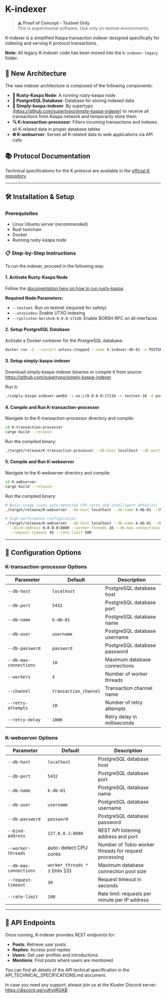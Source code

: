 # K-indexer

> **⚠️ Proof of Concept - Testnet Only**  
> This is experimental software. Use only on testnet environments.

K-indexer is a simplified Kaspa transaction indexer designed specifically for indexing and serving K protocol transactions.

**Note:** All legacy K-indexer code has been moved into the `K-indexer-legacy` folder.

## 🚀 New Architecture

The new indexer architecture is composed of the following components:

- **🔗 Rusty-Kaspa Node**: A running rusty-kaspa node
- **💾 PostgreSQL Database**: Database for storing indexed data
- **📡 Simply-kaspa-indexer**: By supertypo (https://github.com/supertypo/simply-kaspa-indexer) to receive all transactions from Kaspa network and temporarily store them
- **🔍 K-transaction-processor**: Filters incoming transactions and indexes all K-related data in proper database tables
- **🌐 K-webserver**: Serves all K-related data to web applications via API calls

## 📚 Protocol Documentation

Technical specifications for the K protocol are available in the [official K repository](https://github.com/thesheepcat/K).

---

## 🛠️ Installation & Setup

### Prerequisites

- Linux Ubuntu server (recommended)
- Rust toolchain
- Docker
- Running rusty-kaspa node

### 📋 Step-by-Step Instructions

To run the indexer, proceed in the following way:

#### 1. **Activate Rusty-Kaspa Node**
Follow the [documentation here on how to run rusty-kaspa](https://kaspa.aspectron.org/running-rusty-kaspa.html)

**Required Node Parameters:**
- `--testnet`: Run on testnet (required for safety)
- `--utxoindex`: Enable UTXO indexing
- `--rpclisten-borsh=0.0.0.0:17120`: Enable BORSH RPC on all interfaces

#### 2. **Setup PostgreSQL Database**
Activate a Docker container for the PostgreSQL database:

```bash
docker run -d --restart unless-stopped --name k-indexer-db-01 -e POSTGRES_PASSWORD=password -e POSTGRES_USER=username -e POSTGRES_DB=k-db-01 -p 5432:5432 -v postgres-data:/var/lib/postgresql/data postgres
```
#### 3. **Setup simply-kaspa-indexer**
Download simply-kaspa-indexer binaries or compile it from source: https://github.com/supertypo/simply-kaspa-indexer

Run it:
```bash
./simply-kaspa-indexer-amd64 -s ws://0.0.0.0:17210 -n testnet-10 -d postgres://username:password@0.0.0.0:5432/k-db-01 --prune-db="0 * * * *" --retention=1h --disable=virtual_chain_processing,transaction_acceptance,blocks_table,block_parent_table,blocks_transactions_table,transactions_inputs_table,transactions_outputs_table,addresses_transactions_table,initial_utxo_import,vcp_wait_for_sync --exclude-fields=block_accepted_id_merkle_root,block_merge_set_blues_hashes,block_merge_set_reds_hashes,block_selected_parent_hash,block_bits,block_blue_work,block_blue_score,block_daa_score,block_hash_merkle_root,block_nonce,block_pruning_point,block_timestamp,block_utxo_commitment,block_version,tx_subnetwork_id,tx_hash,tx_mass,tx_in_previous_outpoint,tx_in_signature_script,tx_in_sig_op_count,tx_in_block_time,tx_out_amount,tx_out_script_public_key,tx_out_script_public_key_address,tx_out_block_time
```

#### 4. **Compile and Run K-transaction-processor**
Navigate to the K-transaction-processor directory and compile:
```bash
cd K-transaction-processor
cargo build --release
```

Run the compiled binary:
```bash
./target/release/K-transaction-processor --db-host localhost --db-port 5432 --db-name k-db-01 --db-user username --db-password password --db-max-connections 10 --workers 4 --channel transaction_channel --retry-attempts 10 --retry-delay 1000
```

#### 5. **Compile and Run K-webserver**
Navigate to the K-webserver directory and compile:
```bash
cd K-webserver
cargo build --release
```

Run the compiled binary:
```bash
# Basic usage (uses auto-detected CPU cores and intelligent defaults)
./target/release/K-webserver --db-host localhost --db-name k-db-01 --db-user username --db-password password

# High-performance configuration
./target/release/K-webserver --db-host localhost --db-name k-db-01 --db-user username --db-password password \
  --bind-address 0.0.0.0:8080 --worker-threads 16 --db-max-connections 50 \
  --request-timeout 45 --rate-limit 500
```

---

## 🔧 Configuration Options

### K-transaction-processor Options
| Parameter | Default | Description |
|-----------|---------|-------------|
| `--db-host` | `localhost` | PostgreSQL database host |
| `--db-port` | `5432` | PostgreSQL database port |
| `--db-name` | `k-db-01` | PostgreSQL database name |
| `--db-user` | `username` | PostgreSQL database username |
| `--db-password` | `password` | PostgreSQL database password |
| `--db-max-connections` | `10` | Maximum database connections |
| `--workers` | `4` | Number of worker threads |
| `--channel` | `transaction_channel` | Transaction channel name |
| `--retry-attempts` | `10` | Number of retry attempts |
| `--retry-delay` | `1000` | Retry delay in milliseconds |

### K-webserver Options
| Parameter | Default | Description |
|-----------|---------|-------------|
| `--db-host` | `localhost` | PostgreSQL database host |
| `--db-port` | `5432` | PostgreSQL database port |
| `--db-name` | `k-db-01` | PostgreSQL database name |
| `--db-user` | `username` | PostgreSQL database username |
| `--db-password` | `password` | PostgreSQL database password |
| `--bind-address` | `127.0.0.1:8080` | REST API listening address and port |
| `--worker-threads` | auto-detect CPU cores | Number of Tokio worker threads for request processing |
| `--db-max-connections` | `worker_threads * 3` (min 10) | Maximum database connection pool size |
| `--request-timeout` | `30` | Request timeout in seconds |
| `--rate-limit` | `100` | Rate limit: requests per minute per IP address |

---

## 📖 API Endpoints

Once running, K-indexer provides REST endpoints for:
- **Posts**: Retrieve user posts
- **Replies**: Access post replies  
- **Users**: Get user profiles and introductions
- **Mentions**: Find posts where users are mentioned

You can find all details of the API techical specification in the API_TECHNICAL_SPECIFICATIONS.md document.

In case you need any support, please join us at the Kluster Discord server: https://discord.gg/vuKyjtRGKB
